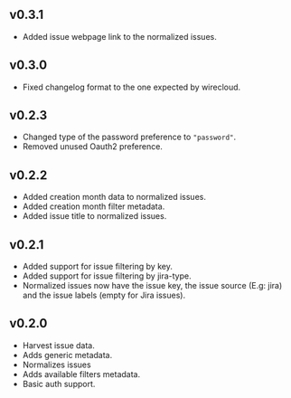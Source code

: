 ## v0.3.1

- Added issue webpage link to the normalized issues.

## v0.3.0

- Fixed changelog format to the one expected by wirecloud.

## v0.2.3

- Changed type of the password preference to `"password"`.
- Removed unused Oauth2 preference.

## v0.2.2

- Added creation month data to normalized issues.
- Added creation month filter metadata.
- Added issue title to normalized issues.

## v0.2.1

- Added support for issue filtering by key.
- Added support for issue filtering by jira-type.
- Normalized issues now have the issue key, the issue source (E.g: jira) and the issue labels (empty for Jira issues).


## v0.2.0 

- Harvest issue data.
- Adds generic metadata.
- Normalizes issues
- Adds available filters metadata.
- Basic auth support.
